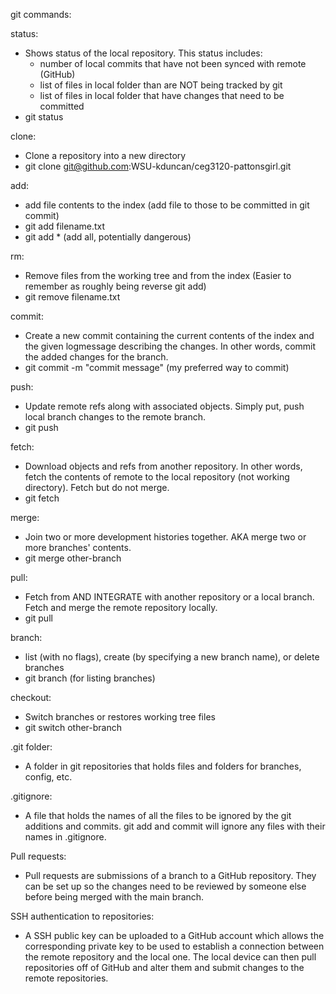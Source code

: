 git commands:

status:
  - Shows status of the local repository. This status includes:
    - number of local commits that have not been synced with remote (GitHub)
    - list of files in local folder than are NOT being tracked by git
    - list of files in local folder that have changes that need to be committed
- git status

clone:
  - Clone a repository into a new directory
  - git clone git@github.com:WSU-kduncan/ceg3120-pattonsgirl.git

add:
  - add file contents to the index (add file to those to be committed in git commit)
  - git add filename.txt
  - git add * (add all, potentially dangerous)

rm:
  - Remove files from the working tree and from the index (Easier to remember as roughly being reverse git add)
  - git remove filename.txt

commit:
  - Create a new commit containing the current contents of the index and the given logmessage describing the changes. In other words, commit the added changes for the branch.
  - git commit -m "commit message"  (my preferred way to commit)

push:
  - Update remote refs along with associated objects. Simply put, push local branch changes to the remote branch.
  - git push

fetch:
  - Download objects and refs from another repository. In other words, fetch the contents of remote to the local repository (not working directory). Fetch but do not merge.
  - git fetch

merge:
  - Join two or more development histories together. AKA merge two or more branches' contents.
  - git merge other-branch

pull:
  - Fetch from AND INTEGRATE with another repository or a local branch. Fetch and merge the remote repository locally.
  - git pull

branch:
  - list (with no flags), create (by specifying a new branch name), or delete branches
  - git branch (for listing branches)

checkout:
  - Switch branches or restores working tree files
  - git switch other-branch



.git folder:
  - A folder in git repositories that holds files and folders for branches, config, etc.

.gitignore:
  - A file that holds the names of all the files to be ignored by the git additions and commits. git add and commit will ignore any files with their names in .gitignore.



Pull requests:
  - Pull requests are submissions of a branch to a GitHub repository. They can be set up so the changes need to be reviewed by someone else before being merged with the main branch.

SSH authentication to repositories:
  - A SSH public key can be uploaded to a GitHub account which allows the corresponding private key to be used to establish a connection between the remote repository and the local one. The local device can then pull repositories off of GitHub and alter them and submit changes to the remote repositories.
